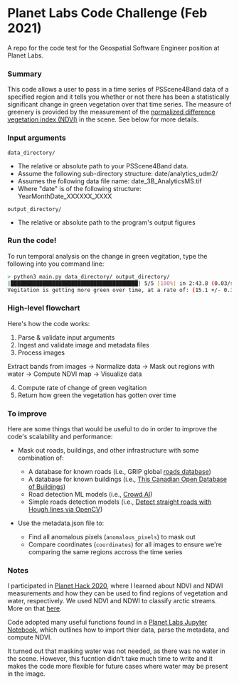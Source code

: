 # Planet Labs Code Challenge (Feb 2021)
A repo for the code test for the Geospatial Software Engineer position at Planet Labs.

### Summary
This code allows a user to pass in a time series of PSScene4Band data of a specified region and it tells you whether or not there has been a statistically significant change in green vegetation over that time series. The measure of greenery is provided by the measurement of the [normalized difference vegetation
index (NDVI)](https://en.wikipedia.org/wiki/Normalized_difference_vegetation_index) in the scene. See below for more details.

### Input arguments
```data_directory/```
- The relative or absolute path to your PSScene4Band data.
- Assume the following sub-directory structure: date/analytics_udm2/
- Assumes the following data file name: date_3B_AnalyticsMS.tif
- Where "date" is of the following structure: YearMonthDate_XXXXXX_XXXX

```output_directory/```
- The relative or absolute path to the program's output figures

### Run the code!
To run temporal analysis on the change in green vegitation, type the following into you command line:

```bash
> python3 main.py data_directory/ output_directory/
|████████████████████████████████████████| 5/5 [100%] in 2:43.8 (0.03/s)
Vegitation is getting more green over time, at a rate of: (15.1 +/- 0.3) % per day.
```

### High-level flowchart
Here's how the code works:

1) Parse & validate input arguments
2) Ingest and validate image and metadata files
3) Process images

Extract bands from images &rarr; Normalize data &rarr; Mask out regions with water &rarr; Compute NDVI map &rarr; Visualize data

4) Compute rate of change of green vegitation
5) Return how green the vegetation has gotten over time

### To improve
Here are some things that would be useful to do in order to improve the code's scalability and performance:

- Mask out roads, buildings, and other infrastructure with some combination of:
    - A database for known roads (i.e., GRIP global [roads database](https://www.globio.info/download-grip-dataset))
    - A database for known buildings (i.e., [This Canadian Open Database of Buildings](https://www.statcan.gc.ca/eng/lode/databases/odb))
    - Road detection ML models (i.e., [Crowd AI](https://www.crowdai.com/))
    - Simple roads detection models (i.e., [Detect straight roads with Hough lines via OpenCV](https://opencv-python-tutroals.readthedocs.io/en/latest/py_tutorials/py_imgproc/py_houghlines/py_houghlines.html))

- Use the metadata.json file to:
    - Find all anomalous pixels (```anomalous_pixels```) to mask out
    - Compare coordinates (```coordinates```) for all images to ensure we're comparing the same regions accross the time series

### Notes
I participated in [Planet Hack 2020](https://www.planet.com/pulse/planet-hack-2020-our-annual-hackathon-goes-virtual/), where I learned about NDVI and NDWI measurements and how they can be used to find regions of vegetation and water, respectively. We used NDVI and NDWI to classify arctic streams. More on that [here](https://github.com/kevinlacaille/planet_hack_2020_arctic_streams).

Code adopted many useful functions found in a [Planet Labs Jupyter Notebook](https://github.com/planetlabs/notebooks/tree/master/jupyter-notebooks/ndvi), which outlines how to import thier data, parse the metadata, and compute NDVI.

It turned out that masking water was not needed, as there was no water in the scene. However, this fucntion didn't take much time to write and it makes the code more flexible for future cases where water may be present in the image.
